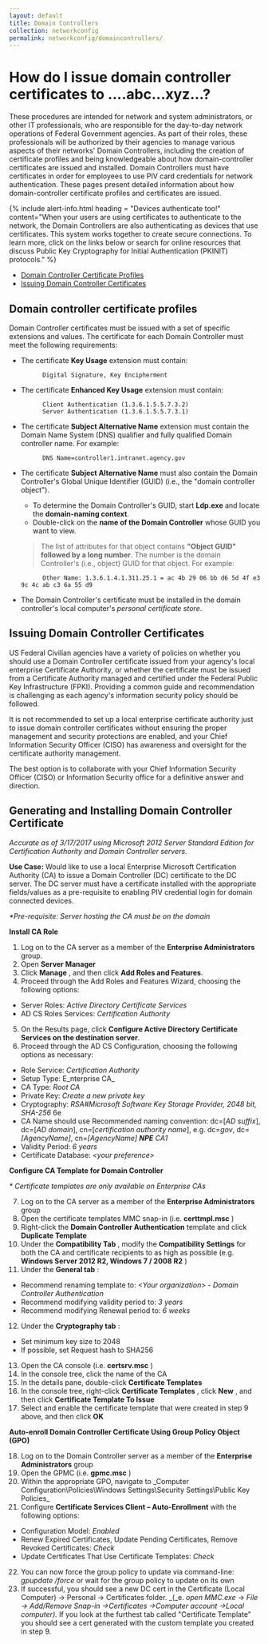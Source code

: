 ```yaml
---
layout: default
title: Domain Controllers
collection: networkconfig
permalink: networkconfig/domaincontrollers/
---
```

# How do I issue domain controller certificates to ....abc...xyz...?

These procedures are intended for network and system administrators, or other IT professionals, who are responsible for the day-to-day network operations of Federal Government agencies. As part of their roles, these professionals will be authorized by their agencies to manage various aspects of their networks' Domain Controllers, including the creation of certificate profiles and being knowledgeable about how domain-controller certificates are issued and installed. Domain Controllers must have certificates in order for employees to use PIV card credentials for network authentication. These pages present detailed information about how domain-controller certificate profiles and certificates are issued.  

{% include alert-info.html heading = "Devices authenticate too!" content="When your users are using certificates to authenticate to the network, the Domain Controllers are also authenticating as devices that use certificates. This system works together to create secure connections. To learn more, click on the links below or search for online resources that discuss Public Key Cryptography for Initial Authentication (PKINIT) protocols." %}

- [Domain Controller Certificate Profiles](#domain-controller-certificate-profiles)
- [Issuing Domain Controller Certificates](#issuing-domain-controller-certificates)

## Domain controller certificate profiles

Domain Controller certificates must be issued with a set of specific extensions and values.  The certificate for each Domain Controller must meet the following requirements:

- The certificate **Key Usage** extension must contain:

            Digital Signature, Key Encipherment

- The certificate **Enhanced Key Usage** extension must contain:

            Client Authentication (1.3.6.1.5.5.7.3.2)
            Server Authentication (1.3.6.1.5.5.7.3.1)

- The certificate **Subject Alternative Name** extension must contain the Domain Name System (DNS) qualifier and fully qualified Domain controller name.  For example:

            DNS Name=controller1.intranet.agency.gov

- The certificate **Subject Alternative Name** must also contain the Domain Controller's Global Unique Identifier (GUID) (i.e., the "domain controller object"). 

  * To determine the Domain Controller's GUID, start **Ldp.exe** and locate the **domain-naming context**. 
  * Double-click on the **name of the Domain Controller** whose GUID you want to view.


  > The list of attributes for that object contains **"Object GUID" followed by a long number**. The number is the domain Controller's (i.e., object) GUID for that object. For example:

            Other Name: 1.3.6.1.4.1.311.25.1 = ac 4b 29 06 bb d6 5d 4f e3 9c 4c ab c3 6a 55 d9

- The Domain Controller's certificate must be installed in the domain controller's local computer's _personal certificate store_.

## Issuing Domain Controller Certificates
US Federal Civilian agencies have a variety of policies on whether you should use a Domain Controller certificate issued from your agency's local enterprise Certificate Authority, or whether the certificate must be issued from a Certificate Authority managed and certified under the Federal Public Key Infrastructure (FPKI).  Providing a common guide and recommendation is challenging as each agency's information security policy should be followed.

It is not recommended to set up a local enterprise certificate authority just to issue domain controller certificates without ensuring the proper management and security protections are enabled, and your Chief Information Security Officer (CISO) has awareness and oversight for the certificate authority management.

The best option is to collaborate with your Chief Information Security Officer (CISO) or Information Security office for a definitive answer and direction.


## Generating and Installing Domain Controller Certificate

_Accurate as of 3/17/2017 using Microsoft 2012 Server Standard Edition for Certification Authority and Domain Controller servers._

**Use Case:** Would like to use a local Enterprise Microsoft Certification Authority (CA) to issue a Domain Controller (DC) certificate to the DC server. The DC server must have a certificate installed with the appropriate fields/values as a pre-requisite to enabling PIV credential login for domain connected devices.

_\*Pre-requisite: Server hosting the CA must be on the domain_

**Install CA Role**

1. Log on to the CA server as a member of the **Enterprise Administrators** group.
2. Open **Server Manager**
3. Click **Manage** , and then click **Add Roles and Features**.
4. Proceed through the Add Roles and Features Wizard, choosing the following options:
  * Server Roles: _Active Directory Certificate Services_
  * AD CS Roles Services: _Certification Authority_ 
5. On the Results page, click **Configure Active Directory Certificate Services on the destination server**.
6. Proceed through the AD CS Configuration, choosing the following options as necessary:
  * Role Service: _Certification Authority_ 
  * Setup Type: E_nterprise CA_ 
  * CA Type: _Root CA_
  * Private Key: _Create a new private key_ 
  * Cryptography: _RSA#Microsoft Software Key Storage Provider, 2048 bit, SHA-256_ 6e
  * CA Name should use Recommended naming convention:
        dc=[_AD suffix_], dc=[_AD domain_], cn=[_certification authority name_], 
        e.g. dc=_gov_, dc=_[AgencyName]_, cn=_[AgencyName] __NPE__ CA1_ 
  * Validity Period: _6 years_ 
  * Certificate Database: _&lt;your preference&gt;_ 



**Configure CA Template for Domain Controller**

_\* Certificate templates are only available on Enterprise CAs_

7. Log on to the CA server as a member of the **Enterprise Administrators** group
8. Open the certificate templates MMC snap-in (i.e. **certtmpl.msc** )
9. Right-click the **Domain Controller Authentication** template and click **Duplicate Template**
10. Under the **Compatibility Tab** , modify the **Compatibility Settings** for both the CA and certificate recipients to as high as possible (e.g. **Windows Server 2012 R2, Windows 7 / 2008 R2** )
11. Under the **General tab** :
  * Recommend renaming template to: _&lt;Your organization&gt; - Domain Controller Authentication_
  * Recommend modifying validity period to:  _3 years_
  * Recommend modifying Renewal period to: _6 weeks_
12. Under the **Cryptography tab** :
  * Set minimum key size to 2048
  * If possible, set Request hash to SHA256
13. Open the CA console (i.e. **certsrv.msc** )
14. In the console tree, click the name of the CA
15. In the details pane, double-click **Certificate Templates**
16. In the console tree, right-click **Certificate Templates** , click **New** , and then click **Certificate Template To Issue**
17. Select and enable the certificate template that were created in step 9 above, and then click **OK**

**Auto-enroll Domain Controller Certificate Using Group Policy Object (GPO)**

18. Log on to the Domain Controller server as a member of the **Enterprise Administrators** group
19. Open the GPMC (i.e. **gpmc.msc** )
20. Within the appropriate GPO, navigate to _Computer Configuration\Policies\Windows Settings\Security Settings\Public Key Policies\_
21. Configure **Certificate Services Client – Auto-Enrollment** with the following options:
  * Configuration Model: _Enabled_
  * Renew Expired Certificates, Update Pending Certificates, Remove Revoked Certificates: _Check_
  * Update Certificates That Use Certificate Templates: _Check_
22. You can now force the group policy to update via command-line: _gpupdate /force_ or wait for the group policy to update on its own
23. If successful, you should see a new DC cert in the Certificate (Local Computer) -&gt; Personal -&gt; Certificates folder. _(_e. _open MMC.exe -&gt; File -&gt; Add/Remove Snap-in -&gt;Certificates -&gt;Computer account -&gt;Local computer)._ If you look at the furthest tab called &quot;Certificate Template&quot; you should see a cert generated with the custom template you created in step 9.
